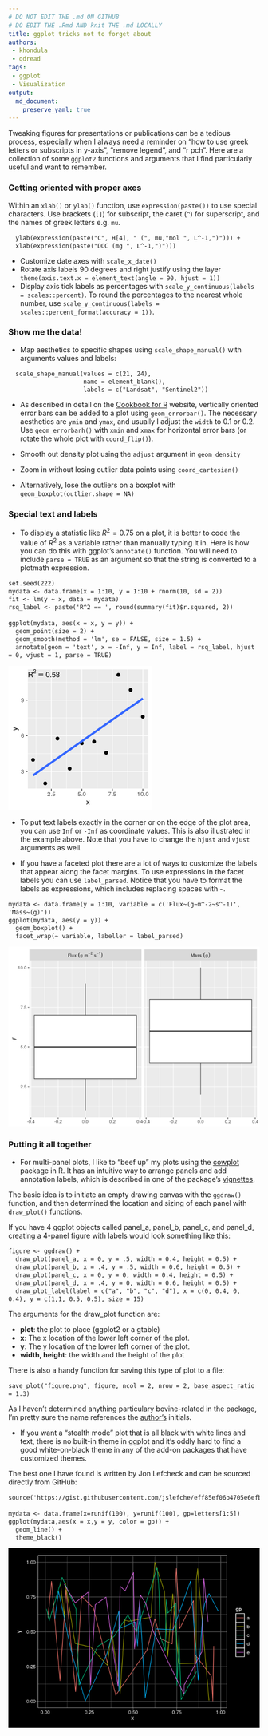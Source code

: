 ```yaml
---
# DO NOT EDIT THE .md ON GITHUB
# DO EDIT THE .Rmd AND knit THE .md LOCALLY
title: ggplot tricks not to forget about
authors: 
 - khondula
 - qdread
tags:
 - ggplot
 - Visualization
output:
  md_document:
    preserve_yaml: true
---
```


Tweaking figures for presentations or publications can be a tedious
process, especially when I always need a reminder on “how to use greek
letters or subscripts in y-axis”, “remove legend”, and “r pch”. Here are
a collection of some `ggplot2` functions and arguments that I find
particularly useful and want to remember.

### Getting oriented with proper axes

Within an `xlab()` or `ylab()` function, use `expression(paste())` to
use special characters. Use brackets (`[]`) for subscript, the caret
(`^`) for superscript, and the names of greek letters e.g. `mu`.

      ylab(expression(paste("C", H[4], " (", mu,"mol ", L^-1,")"))) +
      xlab(expression(paste("DOC (mg ", L^-1,")")))

-   Customize date axes with `scale_x_date()`
-   Rotate axis labels 90 degrees and right justify using the layer
    `theme(axis.text.x = element_text(angle = 90, hjust = 1))`
-   Display axis tick labels as percentages with
    `scale_y_continuous(labels = scales::percent)`. To round the
    percentages to the nearest whole number, use
    `scale_y_continuous(labels = scales::percent_format(accuracy = 1))`.

### Show me the data!

-   Map aesthetics to specific shapes using `scale_shape_manual()` with
    arguments values and labels:

<!-- -->

      scale_shape_manual(values = c(21, 24), 
                         name = element_blank(),
                         labels = c("Landsat", "Sentinel2"))

-   As described in detail on the [Cookbook for
    R](http://www.cookbook-r.com/Graphs/Plotting_means_and_error_bars_(ggplot2)/)
    website, vertically oriented error bars can be added to a plot using
    `geom_errorbar()`. The necessary aesthetics are `ymin` and `ymax`,
    and usually I adjust the `width` to 0.1 or 0.2. Use
    `geom_errorbarh()` with `xmin` and `xmax` for horizontal error bars
    (or rotate the whole plot with `coord_flip()`).

-   Smooth out density plot using the `adjust` argument in
    `geom_density`

-   Zoom in without losing outlier data points using `coord_cartesian()`

-   Alternatively, lose the outliers on a boxplot with
    `geom_boxplot(outlier.shape = NA)`

### Special text and labels

-   To display a statistic like *R*<sup>2</sup> = 0.75 on a plot, it is
    better to code the value of *R*<sup>2</sup> as a variable rather
    than manually typing it in. Here is how you can do this with
    ggplot’s `annotate()` function. You will need to include
    `parse = TRUE` as an argument so that the string is converted to a
    plotmath expression.

<!-- -->

    set.seed(222)
    mydata <- data.frame(x = 1:10, y = 1:10 + rnorm(10, sd = 2))
    fit <- lm(y ~ x, data = mydata)
    rsq_label <- paste('R^2 == ', round(summary(fit)$r.squared, 2))

    ggplot(mydata, aes(x = x, y = y)) +
      geom_point(size = 2) +
      geom_smooth(method = 'lm', se = FALSE, size = 1.5) +
      annotate(geom = 'text', x = -Inf, y = Inf, label = rsq_label, hjust = 0, vjust = 1, parse = TRUE)

![](/assets/images/unnamed-chunk-4-1.png)

-   To put text labels exactly in the corner or on the edge of the plot
    area, you can use `Inf` or `-Inf` as coordinate values. This is also
    illustrated in the example above. Note that you have to change the
    `hjust` and `vjust` arguments as well.

-   If you have a faceted plot there are a lot of ways to customize the
    labels that appear along the facet margins. To use expressions in
    the facet labels you can use `label_parsed`. Notice that you have to
    format the labels as expressions, which includes replacing spaces
    with `~`.

<!-- -->

    mydata <- data.frame(y = 1:10, variable = c('Flux~(g~m^-2~s^-1)', 'Mass~(g)'))
    ggplot(mydata, aes(y = y)) + 
      geom_boxplot() +
      facet_wrap(~ variable, labeller = label_parsed)

![](/assets/images/unnamed-chunk-5-1.png)

### Putting it all together

-   For multi-panel plots, I like to “beef up” my plots using the
    [cowplot](https://cran.r-project.org/web/packages/cowplot/index.html)
    package in R. It has an intuitive way to arrange panels and add
    annotation labels, which is described in one of the package’s
    [vignettes](https://cran.r-project.org/web/packages/cowplot/vignettes/plot_grid.html).

The basic idea is to initiate an empty drawing canvas with the
`ggdraw()` function, and then determined the location and sizing of each
panel with `draw_plot()` functions.

If you have 4 ggplot objects called panel\_a, panel\_b, panel\_c, and
panel\_d, creating a 4-panel figure with labels would look something
like this:

    figure <- ggdraw() +
      draw_plot(panel_a, x = 0, y = .5, width = 0.4, height = 0.5) +
      draw_plot(panel_b, x = .4, y = .5, width = 0.6, height = 0.5) +
      draw_plot(panel_c, x = 0, y = 0, width = 0.4, height = 0.5) +
      draw_plot(panel_d, x = .4, y = 0, width = 0.6, height = 0.5) +
      draw_plot_label(label = c("a", "b", "c", "d"), x = c(0, 0.4, 0, 0.4), y = c(1,1, 0.5, 0.5), size = 15)

The arguments for the draw\_plot function are:

-   **plot**: the plot to place (ggplot2 or a gtable)
-   **x**: The x location of the lower left corner of the plot.
-   **y**: The y location of the lower left corner of the plot.
-   **width, height**: the width and the height of the plot

There is also a handy function for saving this type of plot to a file:

    save_plot("figure.png", figure, ncol = 2, nrow = 2, base_aspect_ratio = 1.3)

As I haven’t determined anything particulary bovine-related in the
package, I’m pretty sure the name references the
[author’s](https://github.com/clauswilke) initials.

-   If you want a “stealth mode” plot that is all black with white lines
    and text, there is no built-in theme in ggplot and it’s oddly hard
    to find a good white-on-black theme in any of the add-on packages
    that have customized themes.

The best one I have found is written by Jon Lefcheck and can be sourced
directly from GitHub:

    source('https://gist.githubusercontent.com/jslefche/eff85ef06b4705e6efbc/raw/736d3dc9fe71863ea62964d9132fded5e3144ad7/theme_black.R')

    mydata <- data.frame(x=runif(100), y=runif(100), gp=letters[1:5])
    ggplot(mydata,aes(x = x,y = y, color = gp)) + 
      geom_line() + 
      theme_black()

![](/assets/images/unnamed-chunk-6-1.png)
